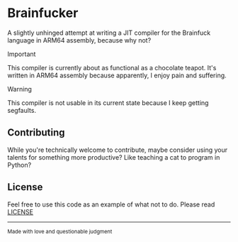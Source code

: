 # Brainfucker

A slightly unhinged attempt at writing a JIT compiler for the Brainfuck language in ARM64 assembly, because why not?

> [!IMPORTANT] 
> This compiler is currently about as functional as a chocolate teapot. It's written in ARM64 assembly because apparently, I enjoy pain and suffering.

> [!WARNING]
> This compiler is not usable in its current state because I keep getting segfaults.

## Contributing

While you're technically welcome to contribute, maybe consider using your talents for something more productive? Like teaching a cat to program in Python?

## License

Feel free to use this code as an example of what not to do. Please read [LICENSE](LICENSE) 

-----
<sub>Made with love and questionable judgment</sub>